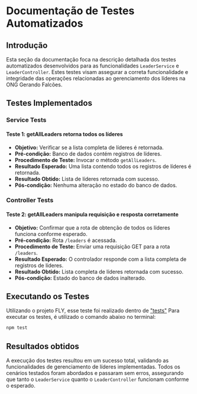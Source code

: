 # Documentação de Testes Automatizados

## Introdução

Esta seção da documentação foca na descrição detalhada dos testes automatizados desenvolvidos para as funcionalidades `LeaderService` e `LeaderController`. Estes testes visam assegurar a correta funcionalidade e integridade das operações relacionadas ao gerenciamento dos líderes na ONG Gerando Falcões.

## Testes Implementados

### Service Tests

#### Teste 1: getAllLeaders retorna todos os líderes

- **Objetivo:** Verificar se a lista completa de líderes é retornada.
- **Pré-condição:** Banco de dados contém registros de líderes.
- **Procedimento de Teste:** Invocar o método `getAllLeaders`.
- **Resultado Esperado:** Uma lista contendo todos os registros de líderes é retornada.
- **Resultado Obtido:** Lista de líderes retornada com sucesso.
- **Pós-condição:** Nenhuma alteração no estado do banco de dados.

### Controller Tests

#### Teste 2: getAllLeaders manipula requisição e resposta corretamente

- **Objetivo:** Confirmar que a rota de obtenção de todos os líderes funciona conforme esperado.
- **Pré-condição:** Rota `/leaders` é acessada.
- **Procedimento de Teste:** Enviar uma requisição GET para a rota `/leaders`.
- **Resultado Esperado:** O controlador responde com a lista completa de registros de líderes.
- **Resultado Obtido:** Lista completa de líderes retornada com sucesso.
- **Pós-condição:** Estado do banco de dados inalterado.

## Executando os Testes

Utilizando o projeto FLY, esse teste foi realizado dentro de ["tests"](src/backend/src/tests/leader.test.js)
Para executar os testes, é utilizado o comando abaixo no terminal:

```bash
npm test
```

## Resultados obtidos

A execução dos testes resultou em um sucesso total, validando as funcionalidades de gerenciamento de líderes implementadas. Todos os cenários testados foram abordados e passaram sem erros, assegurando que tanto o `LeaderService` quanto o `LeaderController` funcionam conforme o esperado.
